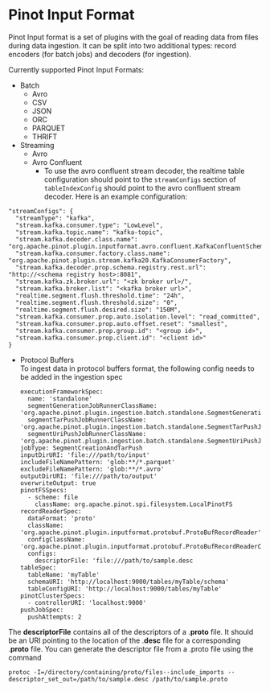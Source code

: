 # Pinot Input Format

Pinot Input format is a set of plugins with the goal of reading data from files during data ingestion. It can be split into two additional types: record encoders \(for batch jobs\) and decoders \(for ingestion\).

Currently supported Pinot Input Formats:

* Batch
  * Avro
  * CSV
  * JSON
  * ORC
  * PARQUET
  * THRIFT
* Streaming
  * Avro
  * Avro Confluent
    * To use the avro confluent stream decoder, the realtime table configuration should point to the `streamConfigs` section of `tableIndexConfig` should point to the avro confluent stream decoder. Here is an example configuration:

```text
"streamConfigs": {
  "streamType": "kafka",
  "stream.kafka.consumer.type": "LowLevel",
  "stream.kafka.topic.name": "kafka-topic",
  "stream.kafka.decoder.class.name": "org.apache.pinot.plugin.inputformat.avro.confluent.KafkaConfluentSchemaRegistryAvroMessageDecoder",
  "stream.kafka.consumer.factory.class.name": "org.apache.pinot.plugin.stream.kafka20.KafkaConsumerFactory",
  "stream.kafka.decoder.prop.schema.registry.rest.url": "http://<schema registry host>:8081",
  "stream.kafka.zk.broker.url": "<zk broker url>/",
  "stream.kafka.broker.list": "<kafka broker url>",
  "realtime.segment.flush.threshold.time": "24h",
  "realtime.segment.flush.threshold.size": "0",
  "realtime.segment.flush.desired.size": "150M",
  "stream.kafka.consumer.prop.auto.isolation.level": "read_committed",
  "stream.kafka.consumer.prop.auto.offset.reset": "smallest",
  "stream.kafka.consumer.prop.group.id": "<group id>",
  "stream.kafka.consumer.prop.client.id": "<client id>"
}
```

 

* Protocol Buffers  
  To ingest data in protocol buffers format, the following config needs to be added in the ingestion spec

  ```text
  executionFrameworkSpec:
    name: 'standalone'
    segmentGenerationJobRunnerClassName: 'org.apache.pinot.plugin.ingestion.batch.standalone.SegmentGenerationJobRunner'
    segmentTarPushJobRunnerClassName: 'org.apache.pinot.plugin.ingestion.batch.standalone.SegmentTarPushJobRunner'
    segmentUriPushJobRunnerClassName: 'org.apache.pinot.plugin.ingestion.batch.standalone.SegmentUriPushJobRunner'
  jobType: SegmentCreationAndTarPush
  inputDirURI: 'file:///path/to/input'
  includeFileNamePattern: 'glob:**/*.parquet'
  excludeFileNamePattern: 'glob:**/*.avro'
  outputDirURI: 'file:///path/to/output'
  overwriteOutput: true
  pinotFSSpecs:
    - scheme: file
      className: org.apache.pinot.spi.filesystem.LocalPinotFS
  recordReaderSpec:
    dataFormat: 'proto'
    className: 'org.apache.pinot.plugin.inputformat.protobuf.ProtoBufRecordReader'
    configClassName: 'org.apache.pinot.plugin.inputformat.protobuf.ProtoBufRecordReaderConfig'
    configs:
      descriptorFile: 'file:///path/to/sample.desc
  tableSpec:
    tableName: 'myTable'
    schemaURI: 'http://localhost:9000/tables/myTable/schema'
    tableConfigURI: 'http://localhost:9000/tables/myTable'
  pinotClusterSpecs:
    - controllerURI: 'localhost:9000'
  pushJobSpec:
    pushAttempts: 2
  ```

The **descriptorFile** contains all of the descriptors of a .**proto** file. It should be an URI pointing to the location of the .**desc** file for a corresponding .**proto** file. You can generate the descriptor file from a .proto file using the command

`protoc -I=/directory/containing/proto/files--include_imports -- descriptor_set_out=/path/to/sample.desc /path/to/sample.proto`

